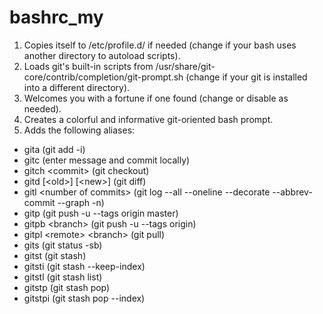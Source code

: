 bashrc_my
=========

1. Copies itself to /etc/profile.d/ if needed (change if your bash uses another directory to autoload scripts).
1. Loads git's built-in scripts from /usr/share/git-core/contrib/completion/git-prompt.sh (change if your git is installed into a different directory).
1. Welcomes you with a fortune if one found (change or disable as needed).
1. Creates a colorful and informative git-oriented bash prompt.
1. Adds the following aliases:

  - gita (git add -i)
  - gitc (enter message and commit locally)
  - gitch \<commit\> (git checkout)
  - gitd \[\<old\>\] \[\<new\>\] (git diff)
  - gitl \<number of commits\> (git log --all --oneline --decorate --abbrev-commit --graph -n)
  - gitp (git push -u --tags origin master)
  - gitpb \<branch\> (git push -u --tags origin)
  - gitpl \<remote\> \<branch\> (git pull)
  - gits (git status -sb)
  - gitst (git stash)
  - gitsti (git stash --keep-index)
  - gitstl (git stash list)
  - gitstp (git stash pop)
  - gitstpi (git stash pop --index)
